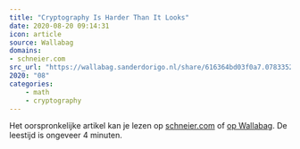 ```yaml
---
title: "Cryptography Is Harder Than It Looks"
date: 2020-08-20 09:14:31
icon: article
source: Wallabag
domains:
- schneier.com
src_url: "https://wallabag.sanderdorigo.nl/share/616364bd03f0a7.07833526"
2020: "08"
categories:
    - math
    - cryptography
---
```

Het oorspronkelijke artikel kan je lezen op [schneier.com](https://www.schneier.com/blog/archives/2016/03/cryptography_is.html) of [op Wallabag](https://wallabag.sanderdorigo.nl/share/616364bd03f0a7.07833526). De leestijd is ongeveer 4 minuten.